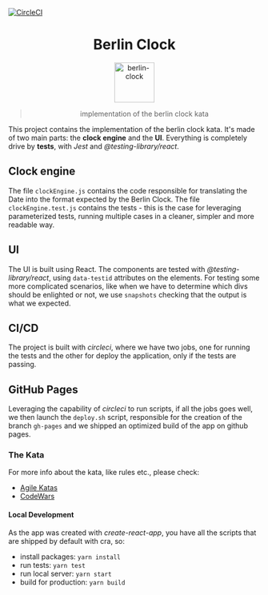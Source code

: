 [![CircleCI](https://circleci.com/gh/glippi/berlin-clock.svg?style=svg)](https://circleci.com/gh/glippi/berlin-clock)

<div align="center">
  <h1>Berlin Clock</h1>
  <img
    height="80"
    width="80"
    alt="berlin-clock"
    src="https://upload.wikimedia.org/wikipedia/commons/4/4f/Berlin-Uhr-1650-1705.gif"
    />

  > implementation of the berlin clock kata
</div>


This project contains the implementation of the berlin clock kata. It's made of
two main parts: the **clock engine** and the **UI**. Everything is completely
drive by **tests**, with *Jest* and *@testing-library/react*.

## Clock engine

The file `clockEngine.js` contains the code responsible for translating the Date
into the format expected by the Berlin Clock. The file `clockEngine.test.js`
contains the tests - this is the case for leveraging parameterized tests,
running multiple cases in a cleaner, simpler and more readable way.


## UI

The UI is built using React. The components are tested with 
*@testing-library/react*, using `data-testid` attributes on the elements. For
testing some more complicated scenarios, like when we have to determine which
divs should be enlighted or not, we use `snapshots` checking that the output is
what we expected.

## CI/CD

The project is built with *circleci*, where we have two jobs, one for running
the tests and the other for deploy the application, only if the tests are
passing.


## GitHub Pages

Leveraging the capability of *circleci* to run scripts, if all the jobs goes
well, we then launch the `deploy.sh` script, responsible for the creation of the
branch `gh-pages` and we shipped an optimized build of the app on github pages.


### The Kata

For more info about the kata, like rules etc., please check:
  
  * [Agile Katas](http://agilekatas.co.uk/katas/BerlinClock-Kata)
  * [CodeWars](https://www.codewars.com/kata/berlin-clock)

#### Local Development

As the app was created with *create-react-app*, you have all the scripts that
are shipped by default with cra, so:

  * install packages: `yarn install`
  * run tests: `yarn test`
  * run local server: `yarn start`
  * build for production: `yarn build`
